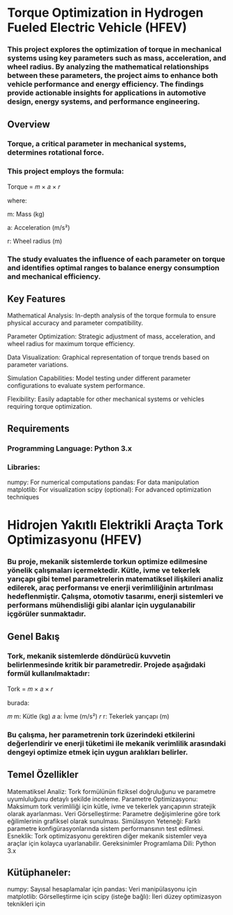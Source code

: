 # Torque Optimization in Hydrogen Fueled Electric Vehicle (HFEV)
### This project explores the optimization of torque in mechanical systems using key parameters such as mass, acceleration, and wheel radius. By analyzing the mathematical relationships between these parameters, the project aims to enhance both vehicle performance and energy efficiency. The findings provide actionable insights for applications in automotive design, energy systems, and performance engineering.

## Overview
### Torque, a critical parameter in mechanical systems, determines rotational force. 
### This project employs the formula:
Torque = 𝑚 × 𝑎 × 𝑟

where:

m: Mass (kg)

a: Acceleration (m/s²)

r: Wheel radius (m)

### The study evaluates the influence of each parameter on torque and identifies optimal ranges to balance energy consumption and mechanical efficiency.

## Key Features
Mathematical Analysis: In-depth analysis of the torque formula to ensure physical accuracy and parameter compatibility.

Parameter Optimization: Strategic adjustment of mass, acceleration, and wheel radius for maximum torque efficiency.

Data Visualization: Graphical representation of torque trends based on parameter variations.

Simulation Capabilities: Model testing under different parameter configurations to evaluate system performance.

Flexibility: Easily adaptable for other mechanical systems or vehicles requiring torque optimization.

## Requirements
### Programming Language: Python 3.x

### Libraries:
numpy: For numerical computations
pandas: For data manipulation
matplotlib: For visualization
scipy (optional): For advanced optimization techniques

# Hidrojen Yakıtlı Elektrikli Araçta Tork Optimizasyonu (HFEV)
### Bu proje, mekanik sistemlerde torkun optimize edilmesine yönelik çalışmaları içermektedir. Kütle, ivme ve tekerlek yarıçapı gibi temel parametrelerin matematiksel ilişkileri analiz edilerek, araç performansı ve enerji verimliliğinin artırılması hedeflenmiştir. Çalışma, otomotiv tasarımı, enerji sistemleri ve performans mühendisliği gibi alanlar için uygulanabilir içgörüler sunmaktadır.

## Genel Bakış
### Tork, mekanik sistemlerde döndürücü kuvvetin belirlenmesinde kritik bir parametredir. Projede aşağıdaki formül kullanılmaktadır:
Tork = 𝑚 × 𝑎 × 𝑟

burada:

𝑚
m: Kütle (kg)
𝑎
a: İvme (m/s²)
𝑟
r: Tekerlek yarıçapı (m)

### Bu çalışma, her parametrenin tork üzerindeki etkilerini değerlendirir ve enerji tüketimi ile mekanik verimlilik arasındaki dengeyi optimize etmek için uygun aralıkları belirler.

## Temel Özellikler
Matematiksel Analiz: Tork formülünün fiziksel doğruluğunu ve parametre uyumluluğunu detaylı şekilde inceleme.
Parametre Optimizasyonu: Maksimum tork verimliliği için kütle, ivme ve tekerlek yarıçapının stratejik olarak ayarlanması.
Veri Görselleştirme: Parametre değişimlerine göre tork eğilimlerinin grafiksel olarak sunulması.
Simülasyon Yeteneği: Farklı parametre konfigürasyonlarında sistem performansının test edilmesi.
Esneklik: Tork optimizasyonu gerektiren diğer mekanik sistemler veya araçlar için kolayca uyarlanabilir.
Gereksinimler
Programlama Dili: Python 3.x

## Kütüphaneler:
numpy: Sayısal hesaplamalar için
pandas: Veri manipülasyonu için
matplotlib: Görselleştirme için
scipy (isteğe bağlı): İleri düzey optimizasyon teknikleri için
